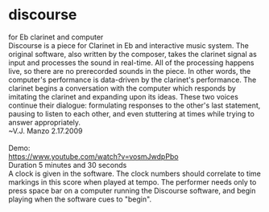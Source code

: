 # discourse
for Eb clarinet and computer
<br>
Discourse is a piece for Clarinet in Eb and interactive music system. The original software, also written by the composer, takes the clarinet signal as input and processes the sound in real-time. All of the processing happens live, so there are no prerecorded sounds in the piece. In other words, the computer's performance is data-driven by the clarinet's performance.
The clarinet begins a conversation with the computer which responds by imitating the clarinet and expanding upon its ideas. These two voices continue their dialogue: formulating responses to the other's last statement, pausing to listen to each other, and even stuttering at times while trying to answer appropriately.
<br>
~V.J. Manzo 2.17.2009<br>
<br>
Demo:<br>
https://www.youtube.com/watch?v=vosmJwdpPbo
<br>
Duration 5 minutes and 30 seconds<br>
A clock is given in the software. The clock numbers should correlate to time markings in this score when played at tempo. The performer needs only to press space bar on a computer running the Discourse software, and begin playing when the software cues to "begin".
